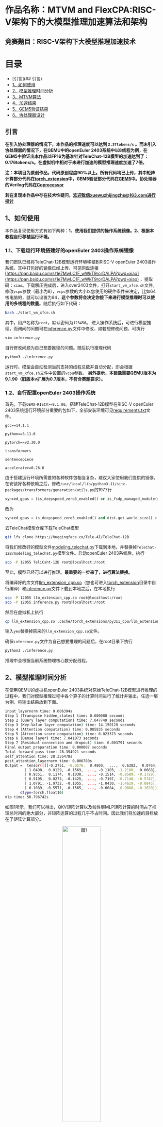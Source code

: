 # 作品名称：MTVM and FlexCPA:RISC-V架构下的大模型推理加速算法和架构
## 竞赛题目：RISC-V架构下大模型推理加速技术

# 目录
- [引言](## 引言)
- [1、如何使用](##1、如何使用)
- [2、模型推理时间分析](##2、模型推理时间分析)
- [3、MTVM算法](##3、MTVM算法)
- [4、加速结果](##4、加速结果)
- [5、GEM5验证结果](##5、GEM5验证结果)
- [6、协处理器设计](##6、协处理器设计)

## 引言

**在引入协处理器的情况下，本作品的推理速度可以达到 `2.37tokens/s` 。而未引入协处理器的情况下，在QEMU中的openEuler 2403系统中以8线程为例，在GEM5中验证出本作品以FP16为基准针对TeleChat-12B模型的加速达到了：0.176tokens/s。在虚拟机中相对于未进行加速的模型推理速度加速了7倍。**

**注：本项目为原创作品，代码原创程度90%以上。所有代码均已上传，其中矩阵计算部分代码在[torch_extension](https://atomgit.com/2ndrisc-v/000020-xiaobai/tree/master/torch_extension)中，GEM5验证部分代码在[GEM5](https://atomgit.com/2ndrisc-v/000020-xiaobai/tree/master/gem5)中。协处理器的Verilog代码在[Coprocessor](https://atomgit.com/2ndrisc-v/000020-xiaobai/blob/master/Coprocessor)**

**若在复现本作品中存在技术性疑问，欢迎致信xuewuzhijingzhs@163.com进行探讨**

## 1、如何使用

本作品复现使用方式有如下两种：**1、使用我们提供的操作系统镜像。2、根据本教程自行移植运行环境。**

### 1.1、下载运行环境搭建好的openEuler 2403操作系统镜像

我们团队已经将TeleChat-12B模型运行环境移植到RISC-V openEuler 2403操作系统，其中打包好的镜像已经上传，可见网盘连接[https://pan.baidu.com/s/1e7MwLC1F_wWkT9rorDALPA?pwd=xiao](https://pan.baidu.com/s/1e7MwLC1F_wWkT9rorDALPA?pwd=xiao) ，提取码：`xiao`。下载解压完成后，进入over2403文件，打开`start_vm_xfce.sh`文件，修改`vcpu`参数（最小为8），`vcpu`参数的大小以您使用的硬件条件来决定，比如64核电脑的，就可以设置为64，**这个参数将会决定你接下来进行模型推理时可以使用的多线程的数量**。随后执行如下代码：

```bash
bash ./start_vm_xfce.sh
```

其中，用户名称为`root`，默认密码为`123456`。
进入操作系统后，可进行模型推理，而询问的问题可在[inference.py](https://atomgit.com/2ndrisc-v/000020-xiaobai/blob/master/inference.py)文件中修改，如若想修改问题，可执行

```bash
vim inference.py
```
自行修改问题为自己想要推理的问题。随后执行推理代码

```bash
python3 ./inference.py
```
运行时，模型会自动检测当前支持的线程总数并自动分配，即会根据`start_vm_xfce.sh`文件中设置的`vcpu`参数。
**另外提示，本镜像需要QEMU版本为9.1.90（旧版本v扩展为0.7版本，不符合赛题要求）。**

### 1.2、自行配置openEuler 2403操作系统

首先，下载`QEMU-RISCV>=9.1.90`。搭建TeleChat-12B模型在RISC-V openEuler 2403系统运行环境部分重要的包如下，全部安装环境可见[requirements.txt](https://atomgit.com/2ndrisc-v/000020-xiaobai/blob/master/requirements.txt)文件。

`gcc==14.1.1`

`python==3.11.6`

`pytorch==v2.30.0`

`transformers`

`sentencepiece`

`accelerate>=0.26.0`

由于搭建运行环境所需要的各种软件包相当复杂，建议大家使用我们提供的镜像。
在安装好各种依赖之后，修改`/usr/local/lib/python3.11/site-packages/transformers/generation/utils.py`的1977行

```python
synced_gpus = (is_deepspeed_zero3_enabled() or is_fsdp_managed_module(self)) and dist.get_world_size() > 1
```

改为

```python
synced_gpus = is_deepspeed_zero3_enabled() and dist.get_world_size() > 1
```


去TeleChat模型仓库下载TeleChat模型

```bash
git lfs clone https://huggingface.co/Tele-AI/TeleChat-12B
```

将我们修改好的模型文件[modeling_telechat.py](https://atomgit.com/2ndrisc-v/000020-xiaobai/blob/master/modeling_telechat.py)下载到本地，并替换掉`TeleChat-12B/modeling_telechat.py`模型文件。启动openEuler 2403系统后，执行

```bash
scp -P 12055 TeliCaht-12B root@localhost:/root
```

至此，模型已经可以进行推理。**最重要的一步来了，进行算法替换。**

将编译好的库文件[llm_extension_cpp.so](https://atomgit.com/2ndrisc-v/000020-xiaobai/blob/master/llm_extension_cpp.so)（您也可进入[torch_extension](https://atomgit.com/2ndrisc-v/000020-xiaobai/tree/master/torch_extension)目录中自行编译）和[inference.py](https://atomgit.com/2ndrisc-v/000020-xiaobai/blob/master/inference.py)文件下载到本地之后，在本地执行

```bash
scp -P 12055 llm_extension_cpp.so root@localhost:/root
scp -P 12055 inference.py root@localhost:/root
```

然后在虚拟机上执行

```bash
cp llm_extension_cpp.so .cache/torch_extensions/py311_cpu/llm_extension_cpp/
```

输入`yes`替换掉原来的`llm_extension_cpp.so`文件。

确保`inference.py`文件为自己想要推理的问题后，在root目录下执行

```bash
python3 ./inference.py
```

推理中会根据当前系统物理核心数分配线程。

## 2、模型推理时间分析

在使用QEMU的虚拟机openEuler 2403系统对原始TeleChat-12B模型进行推理的过程中，我们对模型推理过程中各个算子的计算时间进行了统计并输出，任选一层为例，将输出结果放到下面。

```bash
input_layernorm time: 0.006394s
Step 1 (Transpose hidden_states) time: 0.000088 seconds
Step 2 (Query layer computation) time: 7.047749 seconds
Step 3 (Key-Value layer computation) time: 14.150128 seconds
Step 4 (Attention computation) time: 0.085835 seconds
Step 5 (Attention score computation) time: 0.023373 seconds
Step 6 (Dense layer) time: 7.041073 seconds
Step 7 (Residual connection and dropout) time: 0.003791 seconds
Final output preparation time: 0.000007 seconds
Total forward pass time: 28.354921 seconds
self_attention time: 28.355470s
post_attention_layernorm time: 0.006780s
Output =  tensor([[[-0.2751, -0.0576,  0.4800,  ...,  0.6382,  0.0764,  0.2983],
         [ 1.0498,  0.0129, -0.1569,  ..., -0.1103, -1.2100,  0.0688],
         [ 0.9351,  0.1174,  0.1030,  ..., -0.1514, -0.8589, -0.1729],
         [ 0.5195,  0.0273, -0.1425,  ..., -0.7197, -0.7148, -0.5747],
         [ 1.0791, -1.0732, -0.1055,  ..., -1.0430, -1.4619, -0.0845],
         [ 0.1089, -0.5571, -0.1565,  ..., -0.6084, -0.9888, -0.1620]]],
       dtype=torch.float16)
mlp time: 50.796742s
```

如图1所示，我们可以得出，QKV矩阵计算以及线性层MLP矩阵计算的时间占了推理总时间的绝大部分，非矩阵运算的过程几乎不占时间。因此我们将加速的目标放在了矩阵计算部分。
<p align="center">
<img src="./images/时间分析.png" alt="图1" style="width: 50%;" />
</p>

<p align="center">
  图1
</p>

在传统的矩阵计算方法中，无论是乘法还是加法， 矩阵的计算都是针对整个矩阵进行计算，单个矩阵的计算依赖于单个线程的处理，而当矩阵的规模增大时，单个线程处理矩阵计算带来的时间消耗会成为无法逾越的性能瓶颈。因此，本作品将会解决第一个问题：如何在RISC-V架构下合理的将多线程引入矩阵计算。

与此同时，在pytorch使用的矩阵计算方法中，矩阵的计算是针对矩阵中每一个元素进行运算。这样的运算太过于繁琐，赛题提到的V扩展便也非常值得探讨。由于RISC-V架构的开源特性使得V扩展可以被广泛采用并灵活定制，为V扩展的引入提供了基础。因此，本作品将会解决第二个问题：如何在RISC-V架构下将V扩展合理的引入矩阵计算中。

## 3、MTVM算法

MTVM（Multi-Thread Vector Matrix）算法，为本作品加速的核心算法。

此算法替换了模型推理过程中pytorch的矩阵计算方法，通过引入多线程、V扩展来加速矩阵计算的速度，使得模型推理速度得到极大提升。

#### 3.1、多线程实现方法

随着大模型的发展，矩阵的规模也随之扩大，单线程的处理略显乏力。MTVM算法将一个大规模的矩阵用多个线程进行处理，采用的方法如图2所示，将两个大规模矩阵切割为数个小矩阵，再对应的分别放到不同的线程上进行矩阵计算，从而减小矩阵运算时间。
<p align="center">
<img src="./images/多线程.png" alt="图2" style="width: 50%;" />
</p>
<p align="center">
  图2
</p>

多线程切割矩阵算法的核心实现代码如下，完整的源码可见[/torch_extension/src/llm_extension.cpp](/torch_extension/src/llm_extension.cpp)。

```c++
torch::Tensor B_sliced = B.index({torch::indexing::Slice(), torch::indexing::Slice(start, end)});
torch::Tensor C_sliced = C.index({torch::indexing::Slice(), torch::indexing::Slice(start, end)});
```



#### 3.2、V扩展实现方法

而RISC-V架构下引入V扩展进行计算可参考openblas中的思想。**矩阵 A** 和 **矩阵 B** 由行向量和列向量构成。

```bash
A = [ A11 A12 A13 ]     B = [ B11 B12 ]
    [ A21 A22 A23 ]         [ B21 B22 ]
    [ A31 A32 A33 ]         [ B31 B32 ]
```

上述矩阵 A 被分解为 3 个行向量，矩阵 B 被分解为 2 个列向量。

```bash
A1 = [A11, A12, A13]     B1 = [B11, B21, B31]
A2 = [A21, A22, A23]     B2 = [B12, B22, B32]
```

然后，逐一计算行列向量的点积，得到矩阵 C。向量 A 的每一行与向量 B 的每一列并行计算。每个点积通过向量指令并行处理，从而加速运算。

```bash
A1 · B1 → C11
A1 · B2 → C12
A2 · B1 → C21    
A2 · B2 → C22
A3 · B1 → C31    
A3 · B2 → C32
```
在模型推理过程中，prefill阶段的计算为矩阵之间的计算，使用的算法为GEMM；而后续的generate阶段则变为了向量与矩阵之间的计算，使用的算法为GEMV。我们的V扩展即在GEMM算法中实现也在GEMV中计算，全方面覆盖了模型推理中矩阵计算的每一个算子。
### 3.3、支持全FP16精度（创新）与混合精度

我们在实验过程中发现`cuda`与`cpu`在进行FP16矩阵加法过程中，是先将FP16转为FP32再进行矩阵加法的计算，避免了精度的损失。
而本赛题要求以FP16为基准进行评测，cuda并不支持全程以FP16进行计算，而我们的算法支持全程以FP16进行计算，虽然降低结果的精度，无疑会提升模型推理速度。在这个基础之上，我们还设计了另一套与cuda相同的混合精度的计算算法，来应对不同的应用场景。具体的计算过程如图3所示，在矩阵乘仍然为FP16的情况下，矩阵加法改为FP32进行计算，并且兼容多线程核V扩展，进而提高了模型的精度。

<p align="center">
<img src="./images/多精度.png" alt="图3" style="width: 50%;" />
</p>

<p align="center">
图3
</p>

## 4、加速结果
使用了我们MTVM算法改良后的模型推理速度显著加快。在QEMU中用我们搭建好的openEuler 2403系统进行推理，我们记录了与之前同一层的输出结果：

```bash
input_layernorm time: 0.011893s
Step 1 (Transpose hidden_states) time: 0.000127 seconds
Step 2 (Query layer computation) time: 1.188071 seconds
Step 3 (Key-Value layer computation) time: 2.282324 seconds
torch.Size([6, 1, 32, 160])
torch.Size([6, 1, 32, 160])
(1, 32, 6, 6)
Step 4 (Attention computation) time: 0.108286 seconds
Step 5 (Attention score computation) time: 0.021329 seconds
Step 6 (Dense layer) time: 1.068047 seconds
Step 7 (Residual connection and dropout) time: 0.003800 seconds
Final output preparation time: 0.000008 seconds
Total forward pass time: 4.674949 seconds
self_attention time: 4.675324s
post_attention_layernorm time: 0.006649s

Output =  tensor([[[-0.2751, -0.0576,  0.4800,  ...,  0.6382,  0.0764,  0.2983],
         [ 1.0498,  0.0129, -0.1569,  ..., -0.1103, -1.2100,  0.0688],
         [ 0.9351,  0.1174,  0.1030,  ..., -0.1514, -0.8589, -0.1729],
         [ 0.5195,  0.0273, -0.1425,  ..., -0.7197, -0.7148, -0.5747],
         [ 1.0791, -1.0732, -0.1055,  ..., -1.0430, -1.4619, -0.0845],
         [ 0.1089, -0.5571, -0.1565,  ..., -0.6084, -0.9888, -0.1620]]],
       dtype=torch.float16)
mlp time: 8.097835s
```

对比未经过加速的推理速度，self_attention time从28.355470s降低到了4.675324s；而MLP time从50.796742s降低到了8.097835s；一层需要的总推理时间从79.158992s降低到了12.779808s，加速效果相当明显。
如图4所示，我们将涉及到矩阵乘的每一个算子都加速到了一个相当快的程度。
<p align="center">
<img src="./images/时间对比.png" alt="图4" style="width: 50%;" />
</p>

<p align="center">
图4
</p>

## 5、GEM5验证结果

在GEM5上验证我们的结果时，GEM5中如何配置可见rvv_test.py。之后我们在GEM5上运行了 torch_extension_cpp_thread_gemm_without_time和torch_extension_cpp_thread_gemv_without_time，这两个可执行文件分别为GEMM计算和GEMV计算的验证文件，验证的输出结果为：

```bash
torch_extension_cpp_thread_gemm_without_time:0.277531

torch_extension_cpp_thread_gemv_without_time:0.013111
```

说明使用MTVM算法执行一次与模型推理同等规模的GEMM需要0.277531，而执行一次与模型推理同等规模GEMV需要0.013111。

在有了这些结果的基础之上，我们将GEM5中的验证速度替换到QEMU中虚拟机openEuler 2403系统进行模型推理速度，得出在模型推理出一个FP16的token需要**5.685879s**，即速度达到了**0.176tokens/s**。
## 6、协处理器设计

### 6.1、为什么需要引入协处理器

现代的深度学习模型，尤其是大型神经网络，包含大量的矩阵运算和并行计算任务。虽然CPU能够处理这些任务，但它的计算能力通常远不如GPU或FPGA等专用硬件。协处理器（如GPU、FPGA）能够同时处理数千个小的计算单元，这对于神经网络的并行运算非常重要，而CPU一般具有较少的核心（例如，4到16个核心），难以提供相同的并行处理能力。协处理器能够承担特定类型的计算（如矩阵运算、卷积操作等），从而减轻CPU的负担，使得CPU能够处理其他任务，如调度、数据加载、控制流等，达到更高的系统效率。协处理器和CPU协同工作，分别处理不同的任务，可以充分利用异构计算的优势，提高系统的整体性能。

而FPGA的核心优势在于其可编程性，可以根据特定的应用需求定制硬件架构。与GPU等固定功能的加速器不同，FPGA可以为特定的计算任务（如矩阵乘法、卷积运算、Softmax计算等）设计高效的专用硬件电路，极大地提高计算效率。FPGA支持高度的并行处理，可以根据需求并行执行多个计算任务，从而加速深度学习模型中的某些关键步骤。FPGA能够将计算和存储资源放在同一个硬件平台上，减少了数据从CPU到协处理器的传输延迟，进一步降低了整体的推理延迟。FPGA可以与CPU等处理器协同工作，在需要时可以将复杂的计算任务交给FPGA处理，而CPU则负责控制、调度和其他辅助任务。这样可以实现软硬件协同优化，提高系统的整体性能。

### 6.2、协处理器设计

结合上述，本设计将使用FPGA作为协处理器来进行加速。具体设计图如图5所示。我们引入了一个DMA Engine作为内存控制单元。在协处理器芯片上有2块存储矩阵A的bank，每一个bank可存储128个16位的浮点数。8块存储矩阵B的bank，每一块可存储128×128个16位浮点数。只有一块存储结果C的bank，可存储B矩阵的列数个16位浮点数。为了节省数据传输时间，我们两块A bank用俩交替使用，当A bank 1在进行计算时，A bank 2缓存下一次矩阵乘法需要的A矩阵中的数据，而当A bank 2进行计算时A bank 1则提前存储下一次计算需要的A矩阵中的数据。B bank存储B矩阵分块后的数据，无需大量的数据移动。C存储矩阵乘的结果，向量乘矩阵时，C bank一直累加直到计算完成输出。当矩阵乘矩阵时，A矩阵每一行的数据计算完成后输出C bank的数据，相当于完成了一次向量乘矩阵的计算，随后将C bank置零后继续进行下一行的计算。
<p align="center">
<img src="./images/协处理器.jpg" alt="图5" style="width: 50%;" />
</p>

<p align="center">
图5
</p>
在图5中我们可以看到，协处理器的计算单元拥有128个并行的乘法器以及一个宽度为64的加法器组，进而一个周期可以计算128个A矩阵的数据与128个B矩阵的数据相乘。并且协处理器的各个计算器件全部为流水线设计，在一开始有7个周期的延迟后便再无延迟。

### 6.3、协处理器功耗

我们撰写了协处理器芯片的代码并且在Vivado上进行了综合布线，协处理器的功率和频率如以下两个表格：

| FPGA板   | xcvu37p-fsvh2892-3-e |
| -------- | -------------------- |
| **功率** | **4.877W**           |
| **频率** | **200Mhz**           |
| **周期** | **5ns**           |

| **资源** | **消耗** | **占比** |
| -------- | -------- | -------- |
| **LUF**      | 1294540  | 9.93%    |
| **FF**       | 278655   | 10.69%   |
| **DSP**      | 128      | 1.42%    |
| **IO**       | 12       | 1.92%    |

### 6.4、推理速度计算

在引入了协处理器以后，矩阵计算部分则不用CPU进行处理，因此我们的推理会快许多。在维度为5120×5120的的情况时，推理速度为:
<p align="center">
<img src="./images/公式.jpg" alt="图6" style="width: 50%;" />
</p>

